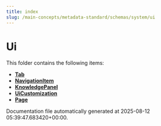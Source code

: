 ```yaml
---
title: index
slug: /main-concepts/metadata-standard/schemas/system/ui
---
```


# Ui

This folder contains the following items:

- [**Tab**](/main-concepts/metadata-standard/schemas/system/ui/tab)
- [**NavigationItem**](/main-concepts/metadata-standard/schemas/system/ui/navigationitem)
- [**KnowledgePanel**](/main-concepts/metadata-standard/schemas/system/ui/knowledgepanel)
- [**UiCustomization**](/main-concepts/metadata-standard/schemas/system/ui/uicustomization)
- [**Page**](/main-concepts/metadata-standard/schemas/system/ui/page)


Documentation file automatically generated at 2025-08-12 05:39:47.683420+00:00.
